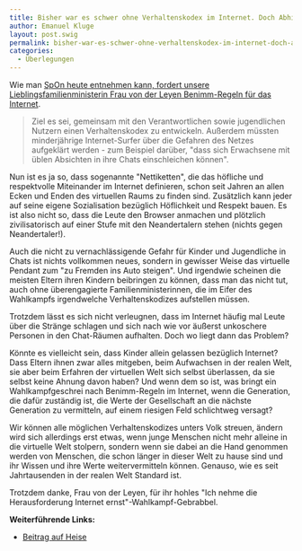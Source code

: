 ```yaml
---
title: Bisher war es schwer ohne Verhaltenskodex im Internet. Doch Abhilfe ist in Sicht …
author: Emanuel Kluge
layout: post.swig
permalink: bisher-war-es-schwer-ohne-verhaltenskodex-im-internet-doch-abhilfe-ist-in-sicht/
categories:
  - Überlegungen
---
```


Wie man [SpOn heute entnehmen kann, fordert unsere Lieblingsfamilienministerin Frau von der Leyen Benimm-Regeln für das Internet][spiegel].

> Ziel es sei, gemeinsam mit den Verantwortlichen sowie jugendlichen Nutzern einen Verhaltenskodex zu entwickeln. Außerdem müssten minderjährige <span lang="en">Internet-Surfer</span> über die Gefahren des Netzes aufgeklärt werden - zum Beispiel darüber, "dass sich Erwachsene mit üblen Absichten in ihre Chats einschleichen können".

Nun ist es ja so, dass sogenannte "Nettiketten", die das höfliche und respektvolle Miteinander im Internet definieren, schon seit Jahren an allen Ecken und Enden des virtuellen Raums zu finden sind. Zusätzlich kann jeder auf seine eigene Sozialisation bezüglich Höflichkeit und Respekt bauen. Es ist also nicht so, dass die Leute den Browser anmachen und plötzlich zivilisatorisch auf einer Stufe mit den Neandertalern stehen (nichts gegen Neandertaler!).

Auch die nicht zu vernachlässigende Gefahr für Kinder und Jugendliche in Chats ist nichts vollkommen neues, sondern in gewisser Weise das virtuelle Pendant zum "zu Fremden ins Auto steigen". Und irgendwie scheinen die meisten Eltern ihren Kindern beibringen zu können, dass man das nicht tut, auch ohne überengagierte Familienministerinnen, die im Eifer des Wahlkampfs irgendwelche Verhaltenskodizes aufstellen müssen.

Trotzdem lässt es sich nicht verleugnen, dass im Internet häufig mal Leute über die Stränge schlagen und sich nach wie vor äußerst unkoschere Personen in den Chat-Räumen aufhalten. Doch wo liegt dann das Problem?

Könnte es vielleicht sein, dass Kinder allein gelassen bezüglich Internet? Dass Eltern ihnen zwar alles mitgeben, beim Aufwachsen in der realen Welt, sie aber beim Erfahren der virtuellen Welt sich selbst überlassen, da sie selbst keine Ahnung davon haben? Und wenn dem so ist, was bringt ein Wahlkampfgeschrei nach Benimm-Regeln im Internet, wenn die Generation, die dafür zuständig ist, die Werte der Gesellschaft an die nächste Generation zu vermitteln, auf einem riesigen Feld schlichtweg versagt?

Wir können alle möglichen Verhaltenskodizes unters Volk streuen, ändern wird sich allerdings erst etwas, wenn junge Menschen nicht mehr alleine in die virtuelle Welt stolpern, sondern wenn sie dabei an die Hand genommen werden von Menschen, die schon länger in dieser Welt zu hause sind und ihr Wissen und ihre Werte weitervermitteln können. Genauso, wie es seit Jahrtausenden in der realen Welt Standard ist.

Trotzdem danke, Frau von der Leyen, für ihr hohles "Ich nehme die Herausforderung Internet ernst"-Wahlkampf-Gebrabbel.

**Weiterführende Links:**

- [Beitrag auf Heise][heise]

[spiegel]: http://www.spiegel.de/politik/deutschland/0,1518,637710,00.html
[heise]: http://www.heise.de/newsticker/Ursula-von-der-Leyen-fordert-Verhaltenskodex-fuers-Internet--/meldung/142457/
